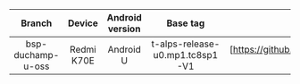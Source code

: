 | Branch | Device | Android version | Base tag | Link |
| :-: | :-: | :-: | :-: | :-: |
| bsp-duchamp-u-oss | Redmi K70E | Android U | t-alps-release-u0.mp1.tc8sp1-V1 | [https://github.com/MiCode/MTK_kernel_device_modules/tree/bsp-duchamp-u-oss) |
